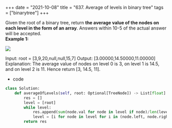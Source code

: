 +++ 
date = "2021-10-08"
title = "637. Average of levels in binary tree"
tags = ["binarytree"]
+++


Given the root of a binary tree, return __the average value of the nodes on each level in the form of an array__. Answers within 10-5 of the actual answer will be accepted.   
**Example 1:**   

![](https://assets.leetcode.com/uploads/2021/03/09/avg1-tree.jpg)

Input: root = [3,9,20,null,null,15,7] Output: [3.00000,14.50000,11.00000] Explanation: The average value of nodes on level 0 is 3, on level 1 is 14.5, and on level 2 is 11. Hence return [3, 14.5, 11].
- code
```py
class Solution:
    def averageOfLevels(self, root: Optional[TreeNode]) -> List[float]:
        res = []
        level = [root]
        while level:
            res.append(sum(node.val for node in level if node)/len(level))
            level = [i for node in level for i in (node.left, node.right) if i]
        return res

```
